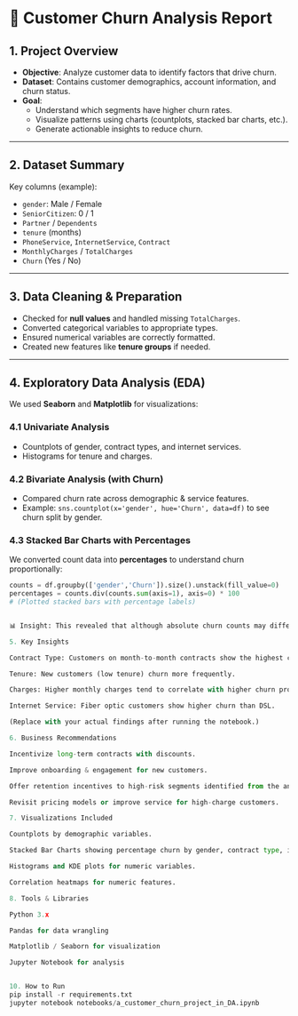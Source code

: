 # 📝 Customer Churn Analysis Report

## 1. Project Overview
- **Objective**: Analyze customer data to identify factors that drive churn.
- **Dataset**: Contains customer demographics, account information, and churn status.
- **Goal**:
  - Understand which segments have higher churn rates.
  - Visualize patterns using charts (countplots, stacked bar charts, etc.).
  - Generate actionable insights to reduce churn.

---

## 2. Dataset Summary
Key columns (example):
- `gender`: Male / Female
- `SeniorCitizen`: 0 / 1
- `Partner` / `Dependents`
- `tenure` (months)
- `PhoneService`, `InternetService`, `Contract`
- `MonthlyCharges` / `TotalCharges`
- `Churn` (Yes / No)

---

## 3. Data Cleaning & Preparation
- Checked for **null values** and handled missing `TotalCharges`.
- Converted categorical variables to appropriate types.
- Ensured numerical variables are correctly formatted.
- Created new features like **tenure groups** if needed.

---

## 4. Exploratory Data Analysis (EDA)
We used **Seaborn** and **Matplotlib** for visualizations:

### 4.1 Univariate Analysis
- Countplots of gender, contract types, and internet services.
- Histograms for tenure and charges.

### 4.2 Bivariate Analysis (with Churn)
- Compared churn rate across demographic & service features.
- Example: `sns.countplot(x='gender', hue='Churn', data=df)` to see churn split by gender.

### 4.3 Stacked Bar Charts with Percentages
We converted count data into **percentages** to understand churn proportionally:

```python
counts = df.groupby(['gender','Churn']).size().unstack(fill_value=0)
percentages = counts.div(counts.sum(axis=1), axis=0) * 100
# (Plotted stacked bars with percentage labels)


📊 Insight: This revealed that although absolute churn counts may differ, the churn rate within each gender is comparable (or highlight your finding).

5. Key Insights

Contract Type: Customers on month-to-month contracts show the highest churn rates.

Tenure: New customers (low tenure) churn more frequently.

Charges: Higher monthly charges tend to correlate with higher churn probability.

Internet Service: Fiber optic customers show higher churn than DSL.

(Replace with your actual findings after running the notebook.)

6. Business Recommendations

Incentivize long-term contracts with discounts.

Improve onboarding & engagement for new customers.

Offer retention incentives to high-risk segments identified from the analysis.

Revisit pricing models or improve service for high-charge customers.

7. Visualizations Included

Countplots by demographic variables.

Stacked Bar Charts showing percentage churn by gender, contract type, internet service.

Histograms and KDE plots for numeric variables.

Correlation heatmaps for numeric features.

8. Tools & Libraries

Python 3.x

Pandas for data wrangling

Matplotlib / Seaborn for visualization

Jupyter Notebook for analysis


10. How to Run
pip install -r requirements.txt
jupyter notebook notebooks/a_customer_churn_project_in_DA.ipynb
